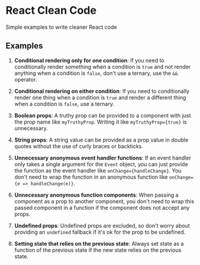 # React Clean Code

Simple examples to write cleaner React code

## Examples

1. **Conditional rendering only for one condition**: If you need to conditionally render something when a condition is `true` and not render anything when a condition is `false`, don't use a ternary, use the `&&` operator.

2. **Conditional rendering on either condition**: If you need to conditionally render one thing when a condition is `true` and render a different thing when a condition is `false`, use a ternary.

3. **Boolean props**: A truthy prop can be provided to a component with just the prop name like `myTruthyProp`. Writing it like `myTruthyProp={true}` is unnecessary.

4. **String props**: A string value can be provided as a prop value in double quotes without the use of curly braces or backticks.

5. **Unnecessary anonymous event handler functions**: If an event handler only takes a single argument for the `Event` object, you can just provide the function as the event handler like `onChange={handleChange}`. You don't need to wrap the function in an anonymous function like `onChange={e => handleChange(e)}`.

6. **Unnecessary anonymous function components**: When passing a component as a prop to another component, you don't need to wrap this passed component in a function if the component does not accept any props.

7. **Undefined props**: Undefined props are excluded, so don't worry about providing an `undefined` fallback if it's ok for the prop to be undefined.

8. **Setting state that relies on the previous state**: Always set state as a function of the previous state if the new state relies on the previous state.
